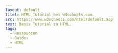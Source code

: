 ```yaml
---
layout: default
titel: HTML Tutorial bei w3schools.com
src: https://www.w3schools.com/html/default.asp
text: Basis Tutorial zu HTML.
tags:
  - Ressourcen
  - Guides
  - HTML
---
```

